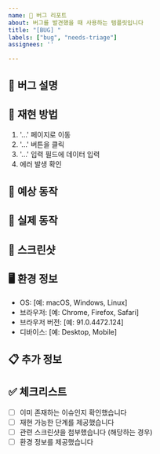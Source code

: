 ```yaml
---
name: 🐛 버그 리포트
about: 버그를 발견했을 때 사용하는 템플릿입니다
title: "[BUG] "
labels: ["bug", "needs-triage"]
assignees: ''

---
```


## 🐛 버그 설명
<!-- 버그에 대한 명확하고 간결한 설명을 작성해주세요. -->

## 🔄 재현 방법
<!-- 버그를 재현하는 단계를 작성해주세요 -->
1. '...' 페이지로 이동
2. '...' 버튼을 클릭
3. '...' 입력 필드에 데이터 입력
4. 에러 발생 확인

## 🎯 예상 동작
<!-- 어떤 동작이 일어나야 하는지 명확하고 간결하게 설명해주세요. -->

## 📱 실제 동작
<!-- 실제로 어떤 일이 일어나는지 명확하고 간결하게 설명해주세요. -->

## 📸 스크린샷
<!-- 해당하는 경우 문제를 설명하는 데 도움이 되는 스크린샷을 추가해주세요. -->

## 🖥️ 환경 정보
- OS: [예: macOS, Windows, Linux]
- 브라우저: [예: Chrome, Firefox, Safari]
- 브라우저 버전: [예: 91.0.4472.124]
- 디바이스: [예: Desktop, Mobile]

## 📋 추가 정보
<!-- 문제에 대한 추가적인 컨텍스트나 정보를 여기에 추가해주세요. -->

## ✅ 체크리스트
- [ ] 이미 존재하는 이슈인지 확인했습니다
- [ ] 재현 가능한 단계를 제공했습니다
- [ ] 관련 스크린샷을 첨부했습니다 (해당하는 경우)
- [ ] 환경 정보를 제공했습니다
